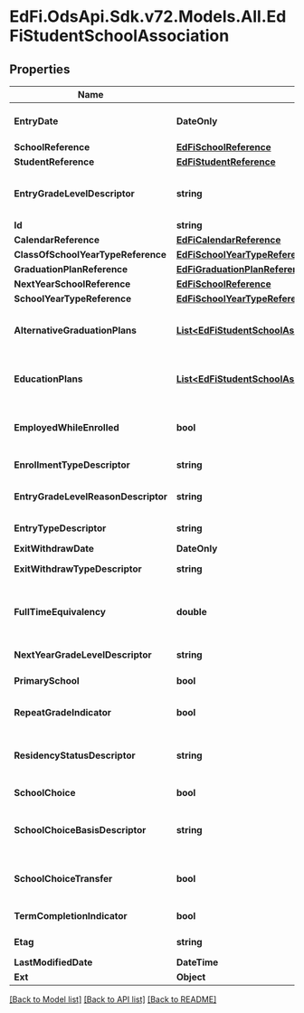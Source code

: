 # EdFi.OdsApi.Sdk.v72.Models.All.EdFiStudentSchoolAssociation

## Properties

Name | Type | Description | Notes
------------ | ------------- | ------------- | -------------
**EntryDate** | **DateOnly** | The month, day, and year on which an individual enters and begins to receive instructional services in a school. | 
**SchoolReference** | [**EdFiSchoolReference**](EdFiSchoolReference.md) |  | 
**StudentReference** | [**EdFiStudentReference**](EdFiStudentReference.md) |  | 
**EntryGradeLevelDescriptor** | **string** | The grade level or primary instructional level at which a student enters and receives services in a school or an educational institution during a given academic session. | 
**Id** | **string** |  | [optional] 
**CalendarReference** | [**EdFiCalendarReference**](EdFiCalendarReference.md) |  | [optional] 
**ClassOfSchoolYearTypeReference** | [**EdFiSchoolYearTypeReference**](EdFiSchoolYearTypeReference.md) |  | [optional] 
**GraduationPlanReference** | [**EdFiGraduationPlanReference**](EdFiGraduationPlanReference.md) |  | [optional] 
**NextYearSchoolReference** | [**EdFiSchoolReference**](EdFiSchoolReference.md) |  | [optional] 
**SchoolYearTypeReference** | [**EdFiSchoolYearTypeReference**](EdFiSchoolYearTypeReference.md) |  | [optional] 
**AlternativeGraduationPlans** | [**List&lt;EdFiStudentSchoolAssociationAlternativeGraduationPlan&gt;**](EdFiStudentSchoolAssociationAlternativeGraduationPlan.md) | An unordered collection of studentSchoolAssociationAlternativeGraduationPlans. The secondary graduation plan or plans associated with the student enrolled in the school. | [optional] 
**EducationPlans** | [**List&lt;EdFiStudentSchoolAssociationEducationPlan&gt;**](EdFiStudentSchoolAssociationEducationPlan.md) | An unordered collection of studentSchoolAssociationEducationPlans. The type of education plan(s) the student is following, if appropriate. | [optional] 
**EmployedWhileEnrolled** | **bool** | An individual who is a paid employee or works in his or her own business, profession, or farm and at the same time is enrolled in secondary, postsecondary, or adult education. | [optional] 
**EnrollmentTypeDescriptor** | **string** | The type of enrollment reflected by the StudentSchoolAssociation. | [optional] 
**EntryGradeLevelReasonDescriptor** | **string** | The primary reason as to why a staff member determined that a student should be promoted or not (or be demoted) at the end of a given school term. | [optional] 
**EntryTypeDescriptor** | **string** | The process by which a student enters a school during a given academic session. | [optional] 
**ExitWithdrawDate** | **DateOnly** | The recorded exit or withdraw date for the student. | [optional] 
**ExitWithdrawTypeDescriptor** | **string** | The circumstances under which the student exited from membership in an educational institution. | [optional] 
**FullTimeEquivalency** | **double** | The full-time equivalent ratio for the student s assignment to a school for services or instruction. For example, a full-time student would have an FTE value of 1 while a half-time student would have an FTE value of 0.5. | [optional] 
**NextYearGradeLevelDescriptor** | **string** | The anticipated grade level for the student for the next school year. | [optional] 
**PrimarySchool** | **bool** | Indicates if a given enrollment record should be considered the primary record for a student. | [optional] 
**RepeatGradeIndicator** | **bool** | An indicator of whether the student is enrolling to repeat a grade level, either by failure or an agreement to hold the student back. | [optional] 
**ResidencyStatusDescriptor** | **string** | An indication of the location of a persons legal residence relative to (within or outside of) the boundaries of the public school attended and its administrative unit. | [optional] 
**SchoolChoice** | **bool** | An indication of whether the student enrolled in this school under the provisions for public school choice | [optional] 
**SchoolChoiceBasisDescriptor** | **string** | The legal basis for the school choice enrollment according to local, state or federal policy or regulation. (The descriptor provides the list of available bases specific to the state | [optional] 
**SchoolChoiceTransfer** | **bool** | An indication of whether students transferred in or out of the school did so during the school year under the provisions for public school choice in accordance with Title I, Part A, Section 1116. | [optional] 
**TermCompletionIndicator** | **bool** | Idicates whether or not a student completed the most recent school term. | [optional] 
**Etag** | **string** | A unique system-generated value that identifies the version of the resource. | [optional] 
**LastModifiedDate** | **DateTime** | The date and time the resource was last modified. | [optional] 
**Ext** | **Object** | Extensions to the StudentSchoolAssociation entity. | [optional] 

[[Back to Model list]](../../README.md#documentation-for-models) [[Back to API list]](../../README.md#documentation-for-api-endpoints) [[Back to README]](../../README.md)

